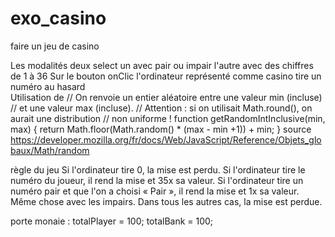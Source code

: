 # exo_casino
faire un jeu de casino

Les modalités
deux select un avec pair ou impair l'autre avec des chiffres de 1 à 36
Sur le bouton onClic l'ordinateur représenté comme casino tire un numéro au hasard  
Utilisation de // On renvoie un entier aléatoire entre une valeur min (incluse)
// et une valeur max (incluse).
// Attention : si on utilisait Math.round(), on aurait une distribution
// non uniforme !
function getRandomIntInclusive(min, max) {
  return Math.floor(Math.random() * (max - min +1)) + min;
} source https://developer.mozilla.org/fr/docs/Web/JavaScript/Reference/Objets_globaux/Math/random

règle du jeu
Si l'ordinateur tire 0, la mise est perdu.
Si l'ordinateur tire le numéro du joueur, il rend la mise et 35x sa valeur.
Si l'ordinateur tire un numéro pair et que l'on a choisi « Pair », il rend la mise et 1x sa valeur. Même chose avec les impairs.
Dans tous les autres cas, la mise est perdue.

porte monaie :
totalPlayer = 100;
totalBank = 100;
